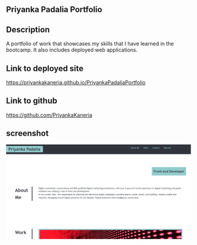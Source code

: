 ## Priyanka Padalia Portfolio

## Description
A portfolio of work that showcases my skills that I have learned in the bootcamp. It also includes deployed web applications.

## Link to deployed site
https://priyankakaneria.github.io/PriyankaPadaliaPortfolio

## Link to github
https://github.com/PriyankaKaneria

## screenshot
![alt text](https://github.com/PriyankaKaneria/PriyankaPadaliaPortfolio/blob/main/images/Screenshot.png)